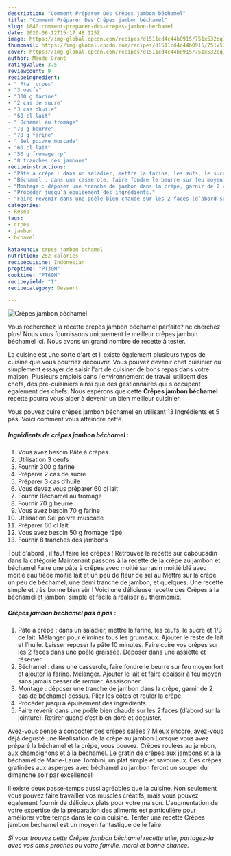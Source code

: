 ```yaml
---
description: "Comment Préparer Des Crêpes jambon béchamel"
title: "Comment Préparer Des Crêpes jambon béchamel"
slug: 1840-comment-preparer-des-crepes-jambon-bechamel
date: 2020-06-12T15:17:48.125Z
image: https://img-global.cpcdn.com/recipes/d1511cd4c44b0915/751x532cq70/crepes-jambon-bechamel-photo-principale-de-la-recette.jpg
thumbnail: https://img-global.cpcdn.com/recipes/d1511cd4c44b0915/751x532cq70/crepes-jambon-bechamel-photo-principale-de-la-recette.jpg
cover: https://img-global.cpcdn.com/recipes/d1511cd4c44b0915/751x532cq70/crepes-jambon-bechamel-photo-principale-de-la-recette.jpg
author: Maude Grant
ratingvalue: 3.5
reviewcount: 9
recipeingredient:
- " Pte  crpes"
- "3 oeufs"
- "300 g farine"
- "2 cas de sucre"
- "3 cas dhuile"
- "60 cl lait"
- " Bchamel au fromage"
- "70 g beurre"
- "70 g farine"
- " Sel poivre muscade"
- "60 cl lait"
- "50 g fromage rp"
- "8 tranches des jambons"
recipeinstructions:
- "Pâte à crêpe : dans un saladier, mettre la farine, les œufs, le sucre et 1/3 de lait. Mélanger pour éliminer tous les grumeaux. Ajouter le reste de lait et l’huile. Laisser reposer la pâte 10 minutes. Faire cuire vos crêpes sur les 2 faces dans une poêle graissée. Déposer dans une assiette et réserver"
- "Béchamel : dans une casserole, faire fondre le beurre sur feu moyen fort et ajouter la farine. Mélanger. Ajouter le lait et faire épaissir à feu moyen sans jamais cesser de remuer. Assaisonner."
- "Montage : déposer une tranche de jambon dans la crêpe, garnir de 2 cas de béchamel dessus. Plier les côtes et rouler la crêpe."
- "Procéder jusqu’à épuisement des ingrédients."
- "Faire revenir dans une poêle bien chaude sur les 2 faces (d’abord sur la jointure). Retirer quand c’est bien doré et déguster."
categories:
- Resep
tags:
- crpes
- jambon
- bchamel

katakunci: crpes jambon bchamel 
nutrition: 252 calories
recipecuisine: Indonesian
preptime: "PT30M"
cooktime: "PT60M"
recipeyield: "1"
recipecategory: Dessert

---
```



![Crêpes jambon béchamel](https://img-global.cpcdn.com/recipes/d1511cd4c44b0915/751x532cq70/crepes-jambon-bechamel-photo-principale-de-la-recette.jpg)

Vous recherchez la recette crêpes jambon béchamel parfaite? ne cherchez plus! Nous vous fournissons uniquement le meilleur crêpes jambon béchamel ici. Nous avons un grand nombre de recette à tester.

La cuisine est une sorte d'art et il existe également plusieurs types de cuisine que vous pourriez découvrir. Vous pouvez devenir chef cuisinier ou simplement essayer de saisir l'art de cuisiner de bons repas dans votre maison. Plusieurs emplois dans l'environnement de travail utilisent des chefs, des pré-cuisiniers ainsi que des gestionnaires qui s'occupent également des chefs. Nous espérons que cette <strong> Crêpes jambon béchamel </strong> recette pourra vous aider à devenir un bien meilleur cuisinier.

<!--inarticleads1-->

Vous pouvez cuire crêpes jambon béchamel en utilisant 13 Ingrédients et 5 pas. Voici comment vous atteindre cette.

##### Ingrédients de crêpes jambon béchamel :

1. Vous avez besoin  Pâte à crêpes
1. Utilisation 3 oeufs
1. Fournir 300 g farine
1. Préparer 2 cas de sucre
1. Préparer 3 cas d’huile
1. Vous devez vous préparer 60 cl lait
1. Fournir  Béchamel au fromage
1. Fournir 70 g beurre
1. Vous avez besoin 70 g farine
1. Utilisation  Sel poivre muscade
1. Préparer 60 cl lait
1. Vous avez besoin 50 g fromage râpé
1. Fournir 8 tranches des jambons


Tout d&#39;abord , il faut faire les crêpes ! Retrouvez la recette sur caboucadin dans la catégorie Maintenant passons à la recette de la crêpe au jambon et béchamel Faire une pâte à crêpes avec moitié sarrasin moitié blé avec moitié eau tiède moitié lait et un peu de fleur de sel au Mettre sur la crêpe un peu de béchamel, une demi tranche de jambon, et quelques. Une recette simple et très bonne bien sûr ! Voici une délicieuse recette des Crêpes à la béchamel et jambon, simple et facile à réaliser au thermomix. 

<!--inarticleads2-->

##### Crêpes jambon béchamel pas à pas :

1. Pâte à crêpe : dans un saladier, mettre la farine, les œufs, le sucre et 1/3 de lait. Mélanger pour éliminer tous les grumeaux. Ajouter le reste de lait et l’huile. Laisser reposer la pâte 10 minutes. Faire cuire vos crêpes sur les 2 faces dans une poêle graissée. Déposer dans une assiette et réserver
1. Béchamel : dans une casserole, faire fondre le beurre sur feu moyen fort et ajouter la farine. Mélanger. Ajouter le lait et faire épaissir à feu moyen sans jamais cesser de remuer. Assaisonner.
1. Montage : déposer une tranche de jambon dans la crêpe, garnir de 2 cas de béchamel dessus. Plier les côtes et rouler la crêpe.
1. Procéder jusqu’à épuisement des ingrédients.
1. Faire revenir dans une poêle bien chaude sur les 2 faces (d’abord sur la jointure). Retirer quand c’est bien doré et déguster.


Avez-vous pensé à concocter des crêpes salées ? Mieux encore, avez-vous déjà dégusté une Réalisation de la crêpe au jambon Lorsque vous avez préparé la béchamel et la crêpe, vous pouvez. Crêpes roulées au jambon, aux champignons et à la béchamel. Le gratin de crêpes aux jambons et à la béchamel de Marie-Laure Tombini, un plat simple et savoureux. Ces crêpes gratinées aux asperges avec béchamel au jambon feront un souper du dimanche soir par excellence! 

<!--inarticleads1-->

<p>
Il existe deux passe-temps aussi agréables que la cuisine. Non seulement vous pouvez faire travailler vos muscles créatifs, mais vous pouvez également fournir de délicieux plats pour votre maison. L'augmentation de votre expertise de la préparation des aliments est particulière pour améliorer votre temps dans le coin cuisine. Tenter une recette Crêpes jambon béchamel est un moyen fantastique de le faire.
</p>

<p>
<i>Si vous trouvez cette Crêpes jambon béchamel recette utile, partagez-la avec vos amis proches ou votre famille, merci et bonne chance.</i>
</p>
